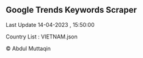 

## Google Trends Keywords Scraper 
 
Last Update 14-04-2023 , 15:50:00

Country List :
VIETNAM.json



© Abdul Muttaqin 
